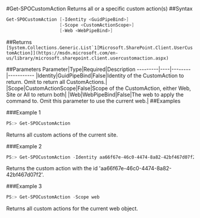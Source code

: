 #Get-SPOCustomAction
Returns all or a specific custom action(s)
##Syntax
```powershell
Get-SPOCustomAction [-Identity <GuidPipeBind>]
                    [-Scope <CustomActionScope>]
                    [-Web <WebPipeBind>]
```


##Returns
```[System.Collections.Generic.List`1[Microsoft.SharePoint.Client.UserCustomAction]](https://msdn.microsoft.com/en-us/library/microsoft.sharepoint.client.usercustomaction.aspx)```

##Parameters
Parameter|Type|Required|Description
---------|----|--------|-----------
|Identity|GuidPipeBind|False|Identity of the CustomAction to return. Omit to return all CustomActions.|
|Scope|CustomActionScope|False|Scope of the CustomAction, either Web, Site or All to return both|
|Web|WebPipeBind|False|The web to apply the command to. Omit this parameter to use the current web.|
##Examples

###Example 1
```powershell
PS:> Get-SPOCustomAction
```
Returns all custom actions of the current site.

###Example 2
```powershell
PS:> Get-SPOCustomAction -Identity aa66f67e-46c0-4474-8a82-42bf467d07f2
```
Returns the custom action with the id 'aa66f67e-46c0-4474-8a82-42bf467d07f2'.

###Example 3
```powershell
PS:> Get-SPOCustomAction -Scope web
```
Returns all custom actions for the current web object.

